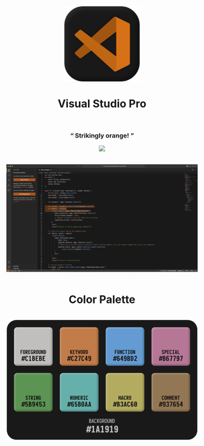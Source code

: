 <h1 align="center">
  <br>
    <img src="https://raw.githubusercontent.com/diquah/Visual-Studio-Pro/main/logo.png" width="200">
  <br><br>
  Visual Studio Pro
  <br>
  <br>
</h1>

<h3 align="center">“ Strikingly orange! ”</h3>

<p align="center">
<img src="https://img.shields.io/github/v/release/diquah/Visual-Studio-Pro?style=for-the-badge&logo=github">
</p>

<br>

<img src="https://raw.githubusercontent.com/diquah/Visual-Studio-Pro/main/screenshot.png" align="center">

<br>
<br>

<h1 align="center">Color Palette</h1>

<br>

<img src="https://raw.githubusercontent.com/diquah/Visual-Studio-Pro/main/color-demo.png" align="center">